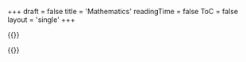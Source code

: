 +++
draft = false
title = 'Mathematics'
readingTime = false
ToC = false
layout = 'single'
+++

{{<rawhtml>}}
  <script>window.location = "/notes/#mathematics"</script>
{{</rawhtml>}}
